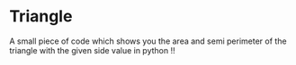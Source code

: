 # Triangle
A small piece of code which shows you the area and semi perimeter of the triangle with the given side value in python !!
